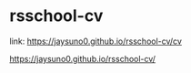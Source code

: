 # rsschool-cv

link: https://jaysuno0.github.io/rsschool-cv/cv

https://jaysuno0.github.io/rsschool-cv/
